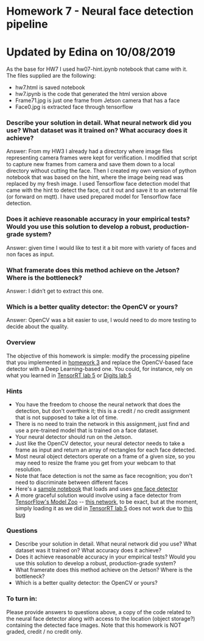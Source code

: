 # Homework 7 - Neural face detection pipeline
# Updated by Edina on 10/08/2019

As the base for HW7 I used hw07-hint.ipynb notebook that came with it. The files supplied are the following:
- hw7.html is saved notebook
- hw7.ipynb is the code that generated the html version above
- Frame71.jpg is just one frame from Jetson camera that has a face
- Face0.jpg is extracted face through tensorflow

### Describe your solution in detail. What neural network did you use? What dataset was it trained on? What accuracy does it achieve?

Answer: From my HW3 I already had a directory where image files representing camera frames were kept for verification. I modified that script to capture new frames from camera and save them down to a local directory without cutting the face. Then I created my own version of python notebook that was based on the hint, where the image being read was replaced by my fresh image. I used Tensorflow face detection model that came with the hint to detect the face, cut it out and save it to an external file (or forward on mqtt). I have used prepared model for Tensorflow face detection.

### Does it achieve reasonable accuracy in your empirical tests? Would you use this solution to develop a robust, production-grade system?
	
Answer: given time I would like to test it a bit more with variety of faces and non faces as input.

### What framerate does this method achieve on the Jetson? Where is the bottleneck?
Answer: I didn’t get to extract this one.

### Which is a better quality detector: the OpenCV or yours?
Answer: OpenCV was a bit easier to use, I would need to do more testing to decide about the quality.









### Overview
The objective of this homework is simple: modify the processing pipeline that you implemented in 
[homework 3](https://github.com/MIDS-scaling-up/v2/blob/master/week03/hw/README.md) and replace the OpenCV-based face detector with 
a Deep Learning-based one. You could, for instance, rely on what you learned in 
[TensorRT lab 5](https://github.com/MIDS-scaling-up/v2/blob/master/week05/labs/lab_tensorrt.md) or 
[Digits lab 5](https://github.com/MIDS-scaling-up/v2/blob/master/week05/labs/lab_digits.md)

### Hints
* You have the freedom to choose the neural network that does the detection, but don't overthink it; this is a credit / no credit assignment that is not supposed to take a lot of time.
* There is no need to train the network in this assignment, just find and use a pre-trained model that is trained on a face dataset.
* Your neural detector should run on the Jetson.
* Just like the OpenCV detector, your neural detector needs to take a frame as input and return an array of rectangles for each face detected.
* Most neural object detectors operate on a frame of a given size, so you may need to resize the frame you get from your webcam to that resolution.
* Note that face detection is not the same as face recognition; you don't need to discriminate between different faces
* Here's a [sample notebook](hw07-hint.ipynb) that loads and uses [one face detector](https://github.com/yeephycho/tensorflow-face-detection)
* A more graceful solution would involve using a face detector from [TensorFlow's Model Zoo](https://github.com/tensorflow/models/blob/master/research/object_detection/g3doc/detection_model_zoo.md) -- [this network](http://download.tensorflow.org/models/object_detection/facessd_mobilenet_v2_quantized_320x320_open_image_v4.tar.gz), to be exact, but at the moment, simply loading it as we did in [TensorRT lab 5](https://github.com/MIDS-scaling-up/v2/blob/master/week05/labs/lab_tensorrt.md)  does not work due to [this bug](https://stackoverflow.com/questions/53563976/tensorflow-object-detection-api-valueerror-anchor-strides-must-be-a-list-wit)

### Questions
* Describe your solution in detail.  What neural network did you use? What dataset was it trained on? What accuracy does it achieve?
* Does it achieve reasonable accuracy in your empirical tests? Would you use this solution to develop a robust, production-grade system?
* What framerate does this method achieve on the Jetson? Where is the bottleneck?
* Which is a better quality detector: the OpenCV or yours?

### To turn in:

Please provide answers to questions above, a copy of the code related to the neural face detector along with access to the location (object storage?) containing the detected face images. Note that this homework is NOT graded, credit / no credit only.

